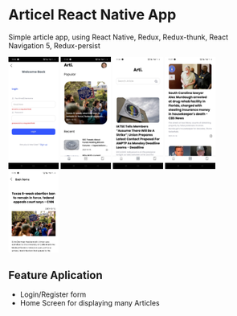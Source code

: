 # Articel React Native App

Simple article app, using React Native, Redux, Redux-thunk, React  Navigation 5, Redux-persist

<p float="left">
  <img src="./assets/images/Screenshot_2021-10-16-10-52-46-14_f73b71075b1de7323614b647fe394240.jpg" width="100" alt="Frontend source=assets/images/Screenshot_2021-10-16-10-52-46-14_f73b71075b1de7323614b647fe394240.jpg" />

  <img src="./assets/images/Screenshot_2021-10-16-11-22-39-37_f73b71075b1de7323614b647fe394240.jpg" width="100" alt="Frontend source=/assets/images/Screenshot_2021-10-16-11-22-39-37_f73b71075b1de7323614b647fe394240.jpg" />

  <img src="./assets/images/Screenshot_2021-10-16-11-26-46-46_f73b71075b1de7323614b647fe394240.jpg" width="100" alt="Frontend source=/assets/images/Screenshot_2021-10-16-11-26-46-46_f73b71075b1de7323614b647fe394240.jpg" />

  <img src="./assets/images/Screenshot_2021-10-16-11-27-07-64_f73b71075b1de7323614b647fe394240.jpg" width="100" alt="Frontend source=/assets/images/Screenshot_2021-10-16-11-27-07-64_f73b71075b1de7323614b647fe394240.jpg" />

  <img src="./assets/images/Screenshot_2021-10-16-11-30-53-24_f73b71075b1de7323614b647fe394240.jpg" width="100" alt="Frontend source=assets/images/Screenshot_2021-10-16-11-30-53-24_f73b71075b1de7323614b647fe394240.jpg" />
</p>

## Feature Aplication

- Login/Register form
- Home Screen for displaying many Articles